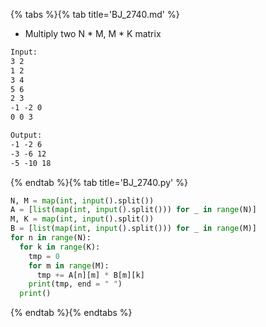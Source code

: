 {% tabs %}{% tab title='BJ_2740.md' %}

* Multiply two N \* M, M * K matrix

```txt
Input:
3 2
1 2
3 4
5 6
2 3
-1 -2 0
0 0 3

Output:
-1 -2 6
-3 -6 12
-5 -10 18
```

{% endtab %}{% tab title='BJ_2740.py' %}

```py
N, M = map(int, input().split())
A = [list(map(int, input().split())) for _ in range(N)]
M, K = map(int, input().split())
B = [list(map(int, input().split())) for _ in range(M)]
for n in range(N):
  for k in range(K):
    tmp = 0
    for m in range(M):
      tmp += A[n][m] * B[m][k]
    print(tmp, end = " ")
  print()
```

{% endtab %}{% endtabs %}
